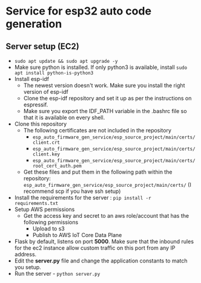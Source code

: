 # Service for esp32 auto code generation

## Server setup (EC2)
- `sudo apt update && sudo apt upgrade -y`
- Make sure python is installed. If only python3 is available, install `sudo apt install python-is-python3`
- Install esp-idf
    - The newest version doesn't work. Make sure you install the right version of esp-idf
    - Clone the esp-idf repository and set it up as per the instructions on espressif.
    - Make sure you export the IDF_PATH variable in the .bashrc file so that it is available on every shell.
- Clone this repository
    - The following certificates are not included in the repository
        - `esp_auto_firmware_gen_service/esp_source_project/main/certs/client.crt`
        - `esp_auto_firmware_gen_service/esp_source_project/main/certs/client.key`
        - `esp_auto_firmware_gen_service/esp_source_project/main/certs/root_cert_auth.pem`
    - Get these files and put them in the following path within the repository: `esp_auto_firmware_gen_service/esp_source_project/main/certs/` (I recommend scp if you have ssh setup)
- Install the requirements for the server : `pip install -r requirements.txt`
- Setup AWS permissions
    - Get the access key and secret to an aws role/account that has the following permissions
        - Upload to s3
        - Publish to AWS IoT Core Data Plane
- Flask by default, listens on port **5000**. Make sure that the inbound rules for the ec2 instance allow custom traffic on this port from any IP address.
- Edit the **server.py** file and change the application constants to match you setup.
- Run the server - `python server.py`